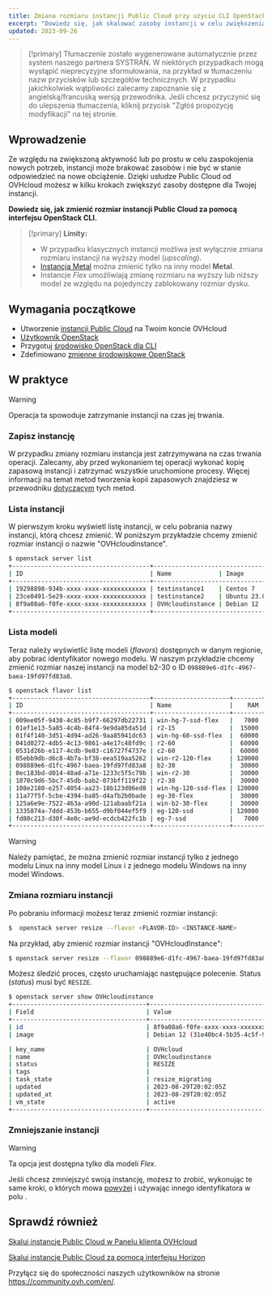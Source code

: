 ```yaml
---
title: Zmiana rozmiaru instancji Public Cloud przy użyciu CLI OpenStack
excerpt: "Dowiedz się, jak skalować zasoby instancji w celu zwiększenia aktywności"
updated: 2023-09-26
---
```


> [!primary]
> Tłumaczenie zostało wygenerowane automatycznie przez system naszego partnera SYSTRAN. W niektórych przypadkach mogą wystąpić nieprecyzyjne sformułowania, na przykład w tłumaczeniu nazw przycisków lub szczegółów technicznych. W przypadku jakichkolwiek wątpliwości zalecamy zapoznanie się z angielską/francuską wersją przewodnika. Jeśli chcesz przyczynić się do ulepszenia tłumaczenia, kliknij przycisk "Zgłóś propozycję modyfikacji" na tej stronie.
>

## Wprowadzenie

Ze względu na zwiększoną aktywność lub po prostu w celu zaspokojenia nowych potrzeb, instancji może brakować zasobów i nie być w stanie odpowiedzieć na nowe obciążenie. Dzięki usłudze Public Cloud od OVHcloud możesz w kilku krokach zwiększyć zasoby dostępne dla Twojej instancji.

**Dowiedz się, jak zmienić rozmiar instancji Public Cloud za pomocą interfejsu OpenStack CLI.**

> [!primary]
> **Limity:**
>
> - W przypadku klasycznych instancji możliwa jest wyłącznie zmiana rozmiaru instancji na wyższy model (*upscaling*).
> - [Instancja Metal](https://www.ovhcloud.com/pl/public-cloud/metal-instances/) można zmienić tylko na inny model **Metal**.
> - Instancje *Flex* umożliwiają zmianę rozmiaru na wyższy lub niższy model ze względu na pojedynczy zablokowany rozmiar dysku.
>

## Wymagania początkowe

- Utworzenie [instancji Public Cloud](/pages/public_cloud/compute/public-cloud-first-steps) na Twoim koncie OVHcloud
- [Użytkownik OpenStack](/pages/public_cloud/compute/create_and_delete_a_user)
- Przygotuj [środowisko OpenStack dla CLI](/pages/public_cloud/compute/prepare_the_environment_for_using_the_openstack_api)
- Zdefiniowano [zmienne środowiskowe OpenStack](/pages/public_cloud/compute/loading_openstack_environment_variables)

## W praktyce

> [!warning]
>
> Operacja ta spowoduje zatrzymanie instancji na czas jej trwania.
>

### Zapisz instancję

W przypadku zmiany rozmiaru instancja jest zatrzymywana na czas trwania operacji. Zalecamy, aby przed wykonaniem tej operacji wykonać kopię zapasową instancji i zatrzymać wszystkie uruchomione procesy. Więcej informacji na temat metod tworzenia kopii zapasowych znajdziesz w przewodniku [dotyczącym](/pages/public_cloud/compute/save_an_instance) tych metod.

### Lista instancji

W pierwszym kroku wyświetl listę instancji, w celu pobrania nazwy instancji, którą chcesz zmienić. W poniższym przykładzie chcemy zmienić rozmiar instancji o nazwie "OVHcloudinstance".

```bash
$ openstack server list
+--------------------------------------+----------------------------------------------------------------+--------+---------------------------------------------+
| ID                                   | Name             | Image      | Flavor |        | Status | Networks                                    | 
+--------------------------------------+----------------------------------------------------------------+--------+---------------------------------------------+
| 19298898-934b-xxxx-xxxx-xxxxxxxxxxxx | testinstance1    | Centos 7     | d2-2 |        | ACTIVE | Ext-Net=111.112.113.9, 2607:5300:xxx:xxxx::ae9                                                       
| 23ce0491-5e29-xxxx-xxxx-xxxxxxxxxxxx | testinstance2    | Ubuntu 23.04 | d2-2 |        | ACTIVE | Ext-Net=111.112.113.61, 2607:5300:xxx:xxxx::c0a                                                          
| 8f9a08a6-f0fe-xxxx-xxxx-xxxxxxxxxxxx | OVHcloudinstance | Debian 12    | b2-7 |        | ACTIVE | Ext-Net=111.112.113.200, 2607:5300:xxx:xxxx::9a3                                  
+--------------------------------------+----------------------------------------------------------------+--------+----------------------------------------------+
```

### Lista modeli <a name="flavorlist"></a>

Teraz należy wyświetlić listę modeli (*flavors*) dostępnych w danym regionie, aby pobrać identyfikator nowego modelu. W naszym przykładzie chcemy zmienić rozmiar naszej instancji na model b2-30 o ID `098889e6-d1fc-4967-baea-19fd97fd83a8`.

```bash
$ openstack flavor list
+--------------------------------------+---------------------+--------+------+-----------+-------+-----------+
| ID                                   | Name                |    RAM | Disk | Ephemeral | VCPUs | Is Public |
+--------------------------------------+---------------------+--------+------+-----------+-------+-----------+
| 009ee05f-9430-4c85-b9f7-66297db22731 | win-hg-7-ssd-flex   |   7000 |   50 |         0 |     2 | True      |
| 01ef1e13-5a85-4c4b-84f4-9e9da85da51d | r2-15               |  15000 |   50 |         0 |     2 | True      |
| 01f4f140-3d51-4d94-ad26-9aa85941dc63 | win-hg-60-ssd-flex  |  60000 |   50 |         0 |    16 | True      |
| 041d0272-4db5-4c13-9861-a4e17c48fd9c | r2-60               |  60000 |  100 |         0 |     4 | True      |
| 0531d26b-e117-4cdb-9e83-c16727f4737e | c2-60               |  60000 |  400 |         0 |    16 | True      |
| 05ebb9db-d6c8-4b7a-bf38-eea519aa5262 | win-r2-120-flex     | 120000 |   50 |         0 |     8 | True      |
| 098889e6-d1fc-4967-baea-19fd97fd83a8 | b2-30               |  30000 |  200 |         0 |     8 | True      |
| 0ec183bd-d014-48ad-a71e-1233c5f5c79b | win-r2-30           |  30000 |   50 |         0 |     2 | True      |
| 1070c9d6-5bc7-45db-bab2-073bff119f22 | r2-30               |  30000 |   50 |         0 |     2 | True      |
| 108e2180-e257-4054-aa23-18b123d06ed8 | win-hg-120-ssd-flex | 120000 |   50 |         0 |    32 | True      |
| 11a77f5f-5cbe-4394-ba85-d4afb2b0bade | eg-30-flex          |  30000 |   50 |         0 |     8 | True      |
| 125a6e9e-7522-463a-a90d-121abaabf21a | win-b2-30-flex      |  30000 |   50 |         0 |     8 | True      |
| 1335874a-7ddd-453b-b655-d9bf044ef5f9 | eg-120-ssd          | 120000 |  800 |         0 |    32 | True      |
| fd80c213-d30f-4e0c-ae9d-ecdcb422fc1b | eg-7-ssd            |   7000 |  100 |         0 |     2 | True      |
+--------------------------------------+---------------------+--------+------+-----------+-------+-----------+
```

> [!warning]
> Należy pamiętać, że można zmienić rozmiar instancji tylko z jednego modelu Linux na inny model Linux i z jednego modelu Windows na inny model Windows.

### Zmiana rozmiaru instancji

Po pobraniu informacji możesz teraz zmienić rozmiar instancji:

```bash
$  openstack server resize --flavor <FLAVOR-ID> <INSTANCE-NAME>
```

Na przykład, aby zmienić rozmiar instancji "OVHcloudInstance":

```bash
$ openstack server resize --flavor 098889e6-d1fc-4967-baea-19fd97fd83a8 OVHcloudinstance
```

Możesz śledzić proces, często uruchamiając następujące polecenie. Status (*status*) musi być `RESIZE`.

```bash
$ openstack server show OVHcloudinstance
+-------------------------------------+----------------------------------------------------------------------------------------------------------------------------------------------------------------------------------------------------+
| Field                               | Value                                                                                                                                                                                              |
+-------------------------------------+----------------------------------------------------------------------------------------------------------------------------------------------------------------------------------------------------+
| id                                  | 8f9a08a6-f0fe-xxxx-xxxx-xxxxxxxxxxxx                                                                                                                                                              |
| image                               | Debian 12 (31e40bc4-5b35-4c5f-96ff-37df3660dec0)                                                                                                                                                   |

| key_name                            | OVHcloud                                                                                                                                                                                               |
| name                                | OVHcloudinstance                                                                                                                                                                                     |
| status                              | RESIZE                                                                                                                                                                                             |
| tags                                |                                                                                                                                                                                                    |
| task_state                          | resize_migrating                                                                                                                                                                                   |
| updated                             | 2023-08-29T20:02:05Z                                                                                                                                                                               |
| updated_at                          | 2023-08-29T20:02:05Z                                                                                                                                                                               |
| vm_state                            | active           
+-------------------------------------+----------------------------------------------------------------------------------------------------------------------------------------------------------------------------------------------------+
```

### Zmniejszanie instancji

> [!warning]
> Ta opcja jest dostępna tylko dla modeli *Flex*.
>

Jeśli chcesz zmniejszyć swoją instancję, możesz to zrobić, wykonując te same kroki, o których mowa [powyżej](#flavorlist) i używając innego identyfikatora w polu <FLAVOR-ID>.

## Sprawdź również

[Skaluj instancję Public Cloud w Panelu klienta OVHcloud](/pages/public_cloud/compute/resize_instance_manager)

[Skaluj instancję Public Cloud za pomocą interfejsu Horizon](/pages/public_cloud/compute/resize_of_an_instance)

Przyłącz się do społeczności naszych użytkowników na stronie <https://community.ovh.com/en/>.